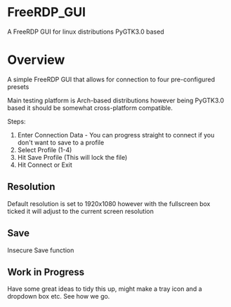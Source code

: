 # FreeRDP_GUI
A FreeRDP GUI for linux distributions PyGTK3.0 based

# Overview

A simple FreeRDP GUI that allows for connection to four pre-configured presets

Main testing platform is Arch-based distributions however being PyGTK3.0 based it should be somewhat cross-platform compatible.


Steps:
1. Enter Connection Data - You can progress straight to connect if you don't want to save to a profile
2. Select Profile (1-4)
3. Hit Save Profile (This will lock the file)
4. Hit Connect or Exit

## Resolution

Default resolution is set to 1920x1080 however with the fullscreen box ticked it will adjust to the current screen resolution

## Save

Insecure Save function

## Work in Progress

Have some great ideas to tidy this up, might make a tray icon and a dropdown box etc. See how we go.